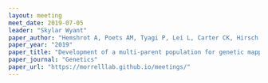 ```yaml
---
layout: meeting
meet_date: 2019-07-05
leader: "Skylar Wyant"
paper_author: "Hemshrot A, Poets AM, Tyagi P, Lei L, Carter CK, Hirsch CN, Li L, Brown-Guedira G, Morrell PL, Muehlbauer GJ, Smith KP"
paper_year: "2019"
paper_title: "Development of a multi-parent population for genetic mapping and allele discovery in six-row barley"
paper_journal: "Genetics"
paper_url: "https://morrelllab.github.io/meetings/"
---
```

